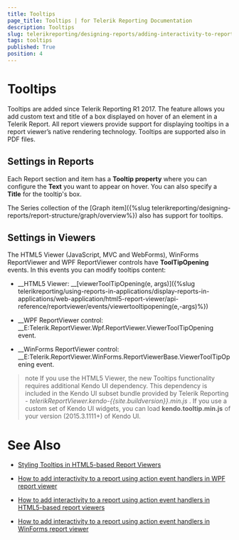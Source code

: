 ```yaml
---
title: Tooltips
page_title: Tooltips | for Telerik Reporting Documentation
description: Tooltips
slug: telerikreporting/designing-reports/adding-interactivity-to-reports/tooltips
tags: tooltips
published: True
position: 4
---
```


# Tooltips



Tooltips are added since Telerik Reporting R1 2017.
        The feature allows you add custom text and title of a box displayed on hover of an element in a Telerik Report.
        All report viewers provide support for displaying tooltips in a report viewer’s native rendering technology. Tooltips are supported also in PDF files.
      

## Settings in Reports

Each Report section and item has a __Tooltip property__ where you can configure the __Text__ you want to appear on hover.
          You can also specify a __Title__ for the tooltip's box.
        

The Series collection of the [Graph item]({%slug telerikreporting/designing-reports/report-structure/graph/overview%}) also has support for tooltips.
        

## Settings in Viewers

The HTML5 Viewer (JavaScript, MVC and WebForms), WinForms ReportViewer and WPF ReportViewer controls have __ToolTipOpening__ events.
          In this events you can modify tooltips content:
        

* __HTML5 Viewer: __[viewerToolTipOpening(e, args)]({%slug telerikreporting/using-reports-in-applications/display-reports-in-applications/web-application/html5-report-viewer/api-reference/reportviewer/events/viewertooltipopening(e,-args)%})

* __WPF ReportViewer control: __E:Telerik.ReportViewer.Wpf.ReportViewer.ViewerToolTipOpening event.
            

* __WinForms ReportViewer control: __E:Telerik.ReportViewer.WinForms.ReportViewerBase.ViewerToolTipOpening event.
            

>note If you use the HTML5 Viewer, the new Tooltips functionality requires additional Kendo UI dependency.            This dependency is included in the Kendo UI subset bundle provided by Telerik Reporting -  *telerikReportViewer.kendo-{{site.buildversion}}.min.js* .          If you use a custom set of Kendo UI widgets, you can load  __kendo.tooltip.min.js__  of your version (2015.3.1111+) of Kendo UI.          


# See Also

 * [Styling Tooltips in HTML5-based Report Viewers](http://www.telerik.com/support/kb/reporting/details/styling-tooltips-in-html5-based-report-viewers)

 * [How to add interactivity to a report using action event handlers in WPF report viewer](http://www.telerik.com/support/kb/reporting/details/how-to-add-interactivity-to-a-report-using-action-event-handlers-in-wpf-report-viewer)

 * [How to add interactivity to a report using action event handlers in HTML5-based report viewers](http://www.telerik.com/support/kb/reporting/details/how-to-add-interactivity-to-a-report-using-action-event-handlers-with-html5-based-report-viewers)

 * [How to add interactivity to a report using action event handlers in WinForms report viewer](http://www.telerik.com/support/kb/reporting/details/how-to-add-interactivity-to-a-report-using-action-event-handlers-in-winforms-report-viewer)
